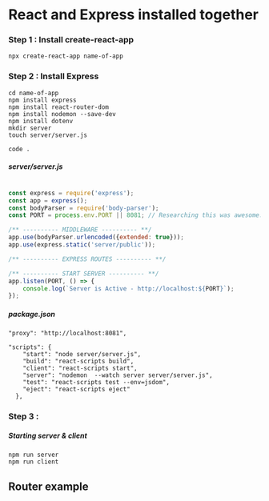 # React and Express installed together

### Step 1 : Install create-react-app
```shell
npx create-react-app name-of-app
```

### Step 2 : Install Express
```shell
cd name-of-app
npm install express
npm install react-router-dom
npm install nodemon --save-dev
npm install dotenv
mkdir server
touch server/server.js 

code .
```

##### server/server.js
```js

const express = require('express');
const app = express();
const bodyParser = require('body-parser');
const PORT = process.env.PORT || 8081; // Researching this was awesome.

/** ---------- MIDDLEWARE ---------- **/
app.use(bodyParser.urlencoded({extended: true}));
app.use(express.static('server/public'));

/** ---------- EXPRESS ROUTES ---------- **/

/** ---------- START SERVER ---------- **/
app.listen(PORT, () => {
    console.log(`Server is Active - http://localhost:${PORT}`);
});

```


##### package.json
```
"proxy": "http://localhost:8081",

"scripts": {
    "start": "node server/server.js",
    "build": "react-scripts build",
    "client": "react-scripts start",
    "server": "nodemon  --watch server server/server.js",
    "test": "react-scripts test --env=jsdom",
    "eject": "react-scripts eject"
  },
```

### Step 3 : 

##### Starting server & client

```shell
npm run server
npm run client
```


## Router example

```js

```

```js

```